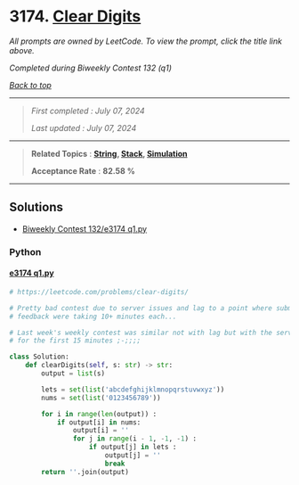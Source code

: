 # 3174. [Clear Digits](<https://leetcode.com/problems/clear-digits>)

*All prompts are owned by LeetCode. To view the prompt, click the title link above.*

*Completed during Biweekly Contest 132 (q1)*

*[Back to top](<../README.md>)*

------

> *First completed : July 07, 2024*
>
> *Last updated : July 07, 2024*

------

> **Related Topics** : **[String](<by_topic/String.md>), [Stack](<by_topic/Stack.md>), [Simulation](<by_topic/Simulation.md>)**
>
> **Acceptance Rate** : **82.58 %**

------

## Solutions

- [Biweekly Contest 132/e3174 q1.py](<../my-submissions/Biweekly Contest 132/e3174 q1.py>)
### Python
#### [e3174 q1.py](<../my-submissions/Biweekly Contest 132/e3174 q1.py>)
```Python
# https://leetcode.com/problems/clear-digits/

# Pretty bad contest due to server issues and lag to a point where submissions and
# feedback were taking 10+ minutes each...

# Last week's weekly contest was similar not with lag but with the servers being down 
# for the first 15 minutes ;-;;;;

class Solution:
    def clearDigits(self, s: str) -> str:
        output = list(s)

        lets = set(list('abcdefghijklmnopqrstuvwxyz'))
        nums = set(list('0123456789'))

        for i in range(len(output)) :
            if output[i] in nums:
                output[i] = ''
                for j in range(i - 1, -1, -1) :
                    if output[j] in lets :
                        output[j] = ''
                        break
        return ''.join(output)
```

